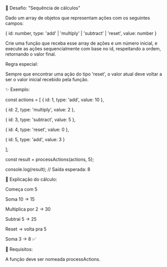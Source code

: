 🧠 Desafio: "Sequência de cálculos"


Dado um array de objetos que representam ações com os seguintes campos:

{
  id: number,
  type: 'add' | 'multiply' | 'subtract' | 'reset',
  value: number
}


Crie uma função que receba esse array de ações e um número inicial, e execute as ações sequencialmente com base no id, respeitando a ordem, retornando o valor final.

Regra especial:

Sempre que encontrar uma ação do tipo 'reset', o valor atual deve voltar a ser o valor inicial recebido pela função.



✨ Exemplo:

const actions = [
  { id: 1, type: 'add', value: 10 },
  
  { id: 2, type: 'multiply', value: 2 },
  
  { id: 3, type: 'subtract', value: 5 },
  
  { id: 4, type: 'reset', value: 0 },
  
  { id: 5, type: 'add', value: 3 }
  
];

const result = processActions(actions, 5);

console.log(result); // Saída esperada: 8


📌 Explicação do cálculo:





Começa com 5

Soma 10 → 15

Multiplica por 2 → 30

Subtrai 5 → 25

Reset → volta pra 5

Soma 3 → 8 ✅



🧩 Requisitos:



A função deve ser nomeada processActions.
